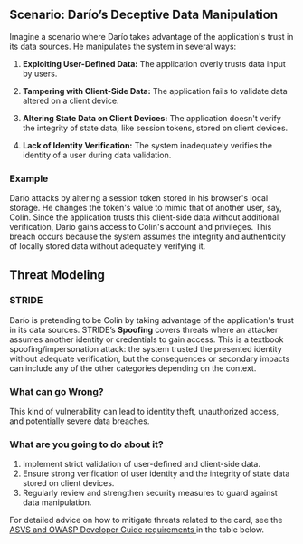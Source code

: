## Scenario: Darío’s Deceptive Data Manipulation

Imagine a scenario where Darío takes advantage of the application's trust in its data sources. He manipulates the system in several ways:

1. **Exploiting User-Defined Data:** The application overly trusts data input by users.

2. **Tampering with Client-Side Data:** The application fails to validate data altered on a client device.

3. **Altering State Data on Client Devices:** The application doesn't verify the integrity of state data, like session tokens, stored on client devices.

4. **Lack of Identity Verification:** The system inadequately verifies the identity of a user during data validation.

### Example

Darío attacks by altering a session token stored in his browser's local storage. He changes the token's value to mimic that of another user, say, Colin. Since the application trusts this client-side data without additional verification, Darío gains access to Colin's account and privileges. This breach occurs because the system assumes the integrity and authenticity of locally stored data without adequately verifying it.

## Threat Modeling

### STRIDE

Darío is pretending to be Colin by taking advantage of the application's trust in its data sources. 
STRIDE’s **Spoofing** covers threats where an attacker assumes another identity or credentials to gain access. This is a textbook spoofing/impersonation attack: the system trusted the presented identity without adequate verification, but the consequences or secondary impacts can include any of the other categories depending on the context.

### What can go Wrong?

This kind of vulnerability can lead to identity theft, unauthorized access, and potentially severe data breaches.

### What are you going to do about it?

1. Implement strict validation of user-defined and client-side data.
2. Ensure strong verification of user identity and the integrity of state data stored on client devices.
3. Regularly review and strengthen security measures to guard against data manipulation.

For detailed advice on how to mitigate threats related to the card, see the [ASVS and OWASP Developer Guide requirements ](#mapping 'ASVS and OWASP Developer Guide requirements [internal]') in the table below.
